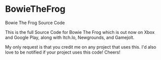 # BowieTheFrog
Bowie The Frog Source Code

This is the full Source Code for Bowie The Frog which is out now on Xbox and Google Play, along with Itch.Io, Newgrounds, and Gamejolt.

My only request is that you credit me on any project that uses this. I'd also love to be notified if your project uses this code! Cheers!
